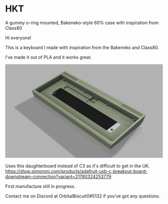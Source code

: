 # HKT
A gummy o-ring mounted, Bakeneko-style 60% case with inspiration from Class80

Hi everyone!

This is a keyboard I made with inspiration from the Bakeneko and Class80. 

I've made it out of PLA and it works great. 

![Alt text](Renders/Render%202.png)

Uses this daughterboard instead of C3 as it's difficult to get in the UK. 
https://shop.pimoroni.com/products/adafruit-usb-c-breakout-board-downstream-connection?variant=21780324253779

First manufacture still in progress. 

Contact me on Discord at OrbitalBiscuit0#5132 if you've got any questions. 